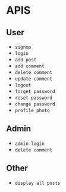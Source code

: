 # APIS

## User

- `signup`  
- `login`  
- `add post`  
- `add comment`  
- `delete comment`  
- `update comment`  
- `logout`  
- `forget password`  
- `reset password`  
- `change password`
- `profile photo`

## Admin

- `admin login`  
- `delete comment`  

## Other

- `display all posts`  
